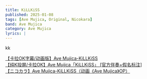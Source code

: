 ```yaml
---
title: KiLLKiSS
published: 2025-01-08
tags: [Ave Mujica, Original, Nicokara]
band: Ave Mujica
category: Ave Mujica
lyrics: |
---
```

kk

<summary>
    <a href="https://www.bilibili.com/video/BV1jQcqeoE78/">
        【卡拉OK字幕/动画版】Ave Mujica-KiLLKiSS
    </a>
</summary>
<summary>
    <a href="https://www.bilibili.com/video/BV1YbcaeTEJy/">
        【纯K投屏/卡拉OK】Ave Mujica「KiLLKiSS」 [官方伴奏+假名标注]
    </a>
</summary>
<summary>
    <a href="https://www.bilibili.com/video/BV13u6UYYEhR?p=2">
        【ニコカラ】Ave Mujica-KiLLKiSS（动画《Ave Mujica》OP）
    </a>
</summary>
